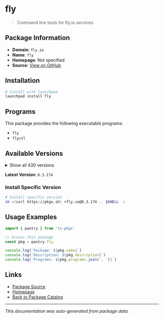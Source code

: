 # fly

> Command line tools for fly.io services

## Package Information

- **Domain**: `fly.io`
- **Name**: `fly`
- **Homepage**: Not specified
- **Source**: [View on GitHub](https://github.com/pkgxdev/pantry/tree/main/projects/fly.io/package.yml)

## Installation

```bash
# Install with launchpad
launchpad install fly
```

## Programs

This package provides the following executable programs:

- `fly`
- `flyctl`

## Available Versions

<details>
<summary>Show all 430 versions</summary>

- `0.3.174`, `0.3.172`, `0.3.171`, `0.3.170`, `0.3.169`
- `0.3.168`, `0.3.167`, `0.3.166`, `0.3.165`, `0.3.164`
- `0.3.163`, `0.3.162`, `0.3.161`, `0.3.160`, `0.3.159`
- `0.3.158`, `0.3.157`, `0.3.156`, `0.3.155`, `0.3.154`
- `0.3.153`, `0.3.152`, `0.3.151`, `0.3.149`, `0.3.148`
- `0.3.147`, `0.3.146`, `0.3.145`, `0.3.144`, `0.3.143`
- `0.3.142`, `0.3.141`, `0.3.140`, `0.3.139`, `0.3.138`
- `0.3.137`, `0.3.136`, `0.3.135`, `0.3.134`, `0.3.132`
- `0.3.131`, `0.3.130`, `0.3.129`, `0.3.128`, `0.3.126`
- `0.3.125`, `0.3.124`, `0.3.123`, `0.3.122`, `0.3.121`
- `0.3.120`, `0.3.119`, `0.3.118`, `0.3.117`, `0.3.116`
- `0.3.115`, `0.3.114`, `0.3.113`, `0.3.112`, `0.3.110`
- `0.3.108`, `0.3.107`, `0.3.106`, `0.3.105`, `0.3.104`
- `0.3.103`, `0.3.102`, `0.3.101`, `0.3.99`, `0.3.98`
- `0.3.97`, `0.3.96`, `0.3.95`, `0.3.94`, `0.3.93`
- `0.3.92`, `0.3.91`, `0.3.90`, `0.3.89`, `0.3.87`
- `0.3.86`, `0.3.85`, `0.3.84`, `0.3.83`, `0.3.82`
- `0.3.81`, `0.3.80`, `0.3.79`, `0.3.78`, `0.3.77`
- `0.3.75`, `0.3.74`, `0.3.73`, `0.3.72`, `0.3.71`
- `0.3.70`, `0.3.69`, `0.3.68`, `0.3.67`, `0.3.66`
- `0.3.65`, `0.3.64`, `0.3.63`, `0.3.62`, `0.3.61`
- `0.3.60`, `0.3.59`, `0.3.58`, `0.3.57`, `0.3.56`
- `0.3.55`, `0.3.54`, `0.3.53`, `0.3.52`, `0.3.51`
- `0.3.50`, `0.3.49`, `0.3.48`, `0.3.47`, `0.3.46`
- `0.3.45`, `0.3.44`, `0.3.43`, `0.3.42`, `0.3.41`
- `0.3.40`, `0.3.39`, `0.3.38`, `0.3.37`, `0.3.36`
- `0.3.35`, `0.3.34`, `0.3.33`, `0.3.32`, `0.3.31`
- `0.3.30`, `0.3.29`, `0.3.28`, `0.3.27`, `0.3.25`
- `0.3.24`, `0.3.23`, `0.3.22`, `0.3.18`, `0.3.17`
- `0.3.16`, `0.3.15`, `0.3.14`, `0.3.13`, `0.3.12`
- `0.3.11`, `0.3.10`, `0.3.8`, `0.3.7`, `0.3.6`
- `0.3.5`, `0.3.4`, `0.3.2`, `0.3.1`, `0.3.0`
- `0.2.127`, `0.2.126`, `0.2.125`, `0.2.124`, `0.2.123`
- `0.2.122`, `0.2.121`, `0.2.120`, `0.2.119`, `0.2.118`
- `0.2.117`, `0.2.116`, `0.2.115`, `0.2.114`, `0.2.112`
- `0.2.111`, `0.2.110`, `0.2.109`, `0.2.108`, `0.2.107`
- `0.2.106`, `0.2.104`, `0.2.103`, `0.2.102`, `0.2.101`
- `0.2.100`, `0.2.99`, `0.2.98`, `0.2.97`, `0.2.96`
- `0.2.95`, `0.2.94`, `0.2.92`, `0.2.91`, `0.2.90`
- `0.2.89`, `0.2.88`, `0.2.87`, `0.2.86`, `0.2.85`
- `0.2.84`, `0.2.80`, `0.2.73`, `0.2.72`, `0.2.71`
- `0.2.69`, `0.2.68`, `0.2.67`, `0.2.66`, `0.2.65`
- `0.2.64`, `0.2.63`, `0.2.62`, `0.2.61`, `0.2.60`
- `0.2.59`, `0.2.58`, `0.2.57`, `0.2.56`, `0.2.55`
- `0.2.54`, `0.2.53`, `0.2.52`, `0.2.51`, `0.2.50`
- `0.2.49`, `0.2.48`, `0.2.47`, `0.2.46`, `0.2.45`
- `0.2.44`, `0.2.43`, `0.2.42`, `0.2.41`, `0.2.40`
- `0.2.39`, `0.2.38`, `0.2.37`, `0.2.36`, `0.2.35`
- `0.2.34`, `0.2.33`, `0.2.32`, `0.2.31`, `0.2.30`
- `0.2.29`, `0.2.28`, `0.2.27`, `0.2.26`, `0.2.25`
- `0.2.24`, `0.2.23`, `0.2.22`, `0.2.21`, `0.2.20`
- `0.2.19`, `0.2.18`, `0.2.17`, `0.2.16`, `0.2.15`
- `0.2.14`, `0.2.13`, `0.2.12`, `0.2.11`, `0.2.10`
- `0.2.9`, `0.2.8`, `0.2.7`, `0.2.6`, `0.2.5`
- `0.2.4`, `0.2.3`, `0.2.2`, `0.2.1`, `0.2.0`
- `0.1.149`, `0.1.148`, `0.1.147`, `0.1.146`, `0.1.145`
- `0.1.144`, `0.1.143`, `0.1.142`, `0.1.141`, `0.1.140`
- `0.1.139`, `0.1.138`, `0.1.137`, `0.1.136`, `0.1.135`
- `0.1.134`, `0.1.133`, `0.1.132`, `0.1.131`, `0.1.130`
- `0.1.129`, `0.1.128`, `0.1.127`, `0.1.126`, `0.1.125`
- `0.1.124`, `0.1.123`, `0.1.122`, `0.1.121`, `0.1.120`
- `0.1.119`, `0.1.118`, `0.1.117`, `0.1.115`, `0.1.114`
- `0.1.112`, `0.1.111`, `0.1.110`, `0.1.109`, `0.1.108`
- `0.1.107`, `0.1.106`, `0.1.104`, `0.1.103`, `0.1.102`
- `0.1.101`, `0.1.100`, `0.1.99`, `0.1.98`, `0.1.97`
- `0.1.96`, `0.1.95`, `0.1.94`, `0.1.93`, `0.1.92`
- `0.1.91`, `0.1.90`, `0.1.89`, `0.1.88`, `0.1.87`
- `0.1.86`, `0.1.85`, `0.1.84`, `0.1.83`, `0.1.82`
- `0.1.81`, `0.1.80`, `0.1.79`, `0.1.78`, `0.1.77`
- `0.1.76`, `0.1.75`, `0.1.71`, `0.1.70`, `0.1.69`
- `0.1.68`, `0.1.67`, `0.1.66`, `0.1.65`, `0.1.64`
- `0.1.63`, `0.1.62`, `0.1.61`, `0.1.60`, `0.1.59`
- `0.1.58`, `0.1.57`, `0.1.56`, `0.1.55`, `0.1.54`
- `0.1.53`, `0.1.52`, `0.1.51`, `0.1.50`, `0.1.49`
- `0.1.48`, `0.1.47`, `0.1.46`, `0.1.45`, `0.1.44`
- `0.1.43`, `0.1.42`, `0.1.41`, `0.1.40`, `0.1.39`
- `0.1.38`, `0.1.37`, `0.1.36`, `0.1.35`, `0.1.34`
- `0.1.33`, `0.1.32`, `0.1.31`, `0.1.30`, `0.1.29`
- `0.1.28`, `0.1.27`, `0.1.26`, `0.1.25`, `0.1.24`
- `0.1.23`, `0.1.22`, `0.1.21`, `0.1.20`, `0.1.19`
- `0.1.18`, `0.1.17`, `0.1.16`, `0.1.15`, `0.1.14`
- `0.1.13`, `0.1.12`, `0.1.11`, `0.1.10`, `0.1.9`
- `0.1.8`, `0.1.7`, `0.1.6`, `0.1.5`, `0.1.4`
- `0.1.3`, `0.1.2`, `0.1.1`, `0.1.0`, `0.0.559`
- `0.0.558`, `0.0.557`, `0.0.556`, `0.0.555`, `0.0.554`
- `0.0.553`, `0.0.552`, `0.0.551`, `0.0.550`, `0.0.548`

</details>

**Latest Version**: `0.3.174`

### Install Specific Version

```bash
# Install specific version
sh <(curl https://pkgx.sh) +fly.io@0.3.174 -- $SHELL -i
```

## Usage Examples

```typescript
import { pantry } from 'ts-pkgx'

// Access this package
const pkg = pantry.fly

console.log(`Package: ${pkg.name}`)
console.log(`Description: ${pkg.description}`)
console.log(`Programs: ${pkg.programs.join(', ')}`)
```

## Links

- [Package Source](https://github.com/pkgxdev/pantry/tree/main/projects/fly.io/package.yml)
- [Homepage](#)
- [Back to Package Catalog](../../package-catalog.md)

---

*This documentation was auto-generated from package data.*

